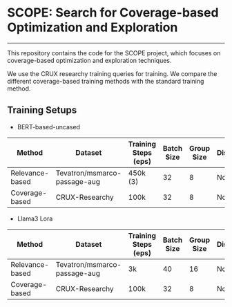 # SCOPE: Search for Coverage-based Optimization and Exploration
---
This repository contains the code for the SCOPE project, which focuses on coverage-based optimization and exploration techniques. 

We use the CRUX researchy training queries for training. We compare the different coverage-based training methods with the standard training method.


## Training Setups 

- BERT-based-uncased

| Method            | Dataset                      | Training Steps (eps) | Batch Size | Group Size      | Distillation  | GPU  |
| ------------------|------------------------------|----------------      |------------|-----------------|-------------- |------|
| Relevance-based   | Tevatron/msmarco-passage-aug | 450k (3)             | 32         | 8               | No            | 1    |
| Coverage-based    | CRUX-Researchy               | 100k                 | 32         | 8               | No            | 1    |


- Llama3 Lora

| Method            | Dataset                      | Training Steps (eps) | Batch Size | Group Size      | Distillation  | GPU  |
| ------------------|------------------------------|----------------      |------------|-----------------|-------------- |------|
| Relevance-based   | Tevatron/msmarco-passage-aug | 3k                   | 40         | 16              | No            | 2    |
| Coverage-based    | CRUX-Researchy               | 100k                 | 32         | 8               | No            | 2    |
